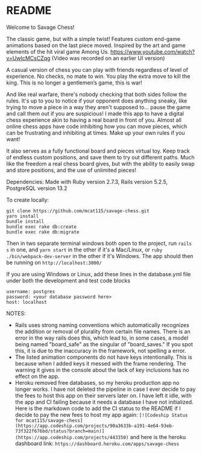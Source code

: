 # README

Welcome to Savage Chess!

The classic game, but with a simple twist! Features custom end-game animations based on the last piece moved. Inspired by the art and game elements of the hit viral game Among Us. https://www.youtube.com/watch?v=UwIcMCsCZqg (Video was recorded on an earlier UI version)

A casual version of chess you can play with friends regardless of level of experience. No checks, no mate to win. You play the extra move to kill the king. This is no longer a gentlemen’s game, this is war!

And like real warfare, there's nobody checking that both sides follow the rules. It's up to you to notice if your opponent does anything sneaky, like trying to move a piece in a way they aren't supposed to... pause the game and call them out if you are suspicious! I made this app to have a digital chess experience akin to having a real board in front of you. Almost all online chess apps have code inhibiting how you can move pieces, which can be frustrating and inhibiting at times. Make up your own rules if you want!

It also serves as a fully functional board and pieces virtual toy. Keep track of endless custom positions, and save them to try out different paths. Much like the freedom a real chess board gives, but with the ability to easily swap and store positions, and the use of unlimited pieces!

Dependencies:
Made with Ruby version 2.7.3,
Rails version 5.2.5,
PostgreSQL version 13.2

To create locally:

```
git clone https://github.com/mcat115/savage-chess.git
yarn install
bundle install
bundle exec rake db:create
bundle exec rake db:migrate
```

Then in two separate terminal windows both open to the project, run `rails s` in one, and `yarn start` in the other if it's a Mac/Linux, or `ruby ./bin/webpack-dev-server` in the other if it's Windows. The app should then be running on `http://localhost:3000/`

If you are using Windows or Linux, add these lines in the database.yml file under both the development and test code blocks

```
username: postgres
password: <your database password here>
host: localhost

```

NOTES:

- Rails uses strong naming conventions which automatically recognizes the addition or removal of plurality from certain file names. There is an error in the way rails does this, which lead to, in some cases, a model being named "board_safe" as the singular of "board_saves." If you spot this, it is due to the inaccuracy in the framework, not spelling a error.
- The listed animation components do not have keys intentionally. This is because when I added keys it messed with the frame rendering. The warning it gives in the console about the lack of key inclusions has no effect on the app.
- Heroku removed free databases, so my heroku production app no longer works. I have not deleted the pipeline in case I ever decide to pay the fees to host this app on their servers later on. I have left it idle, with the app and CI failing because it needs a database I have not initialized. Here is the markdown code to add the CI status to the README if I decide to pay the new fees to host my app again: `[![Codeship Status for mcat115/savage-chess](https://app.codeship.com/projects/90a3633b-a191-4e64-93eb-73f322f676bd/status?branch=main)](https://app.codeship.com/projects/443350)` and here is the heroku dashboard link: `https://dashboard.heroku.com/apps/savage-chess`
